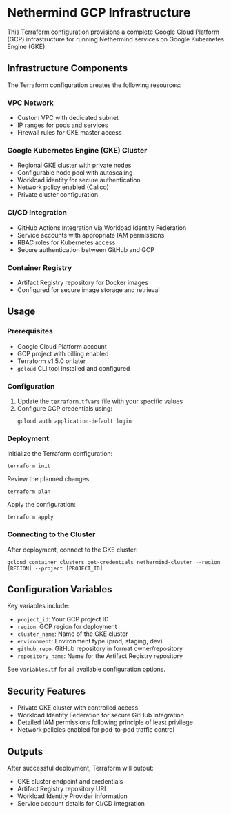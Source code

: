 # Nethermind GCP Infrastructure

This Terraform configuration provisions a complete Google Cloud Platform (GCP) infrastructure for running Nethermind services on Google Kubernetes Engine (GKE).

## Infrastructure Components

The Terraform configuration creates the following resources:

### VPC Network
- Custom VPC with dedicated subnet
- IP ranges for pods and services
- Firewall rules for GKE master access

### Google Kubernetes Engine (GKE) Cluster
- Regional GKE cluster with private nodes
- Configurable node pool with autoscaling
- Workload identity for secure authentication
- Network policy enabled (Calico)
- Private cluster configuration

### CI/CD Integration
- GitHub Actions integration via Workload Identity Federation
- Service accounts with appropriate IAM permissions
- RBAC roles for Kubernetes access
- Secure authentication between GitHub and GCP

### Container Registry
- Artifact Registry repository for Docker images
- Configured for secure image storage and retrieval

## Usage

### Prerequisites
- Google Cloud Platform account
- GCP project with billing enabled
- Terraform v1.5.0 or later
- `gcloud` CLI tool installed and configured

### Configuration

1. Update the `terraform.tfvars` file with your specific values
2. Configure GCP credentials using:
   ```
   gcloud auth application-default login
   ```

### Deployment

Initialize the Terraform configuration:
```
terraform init
```

Review the planned changes:
```
terraform plan
```

Apply the configuration:
```
terraform apply
```

### Connecting to the Cluster

After deployment, connect to the GKE cluster:
```
gcloud container clusters get-credentials nethermind-cluster --region [REGION] --project [PROJECT_ID]
```

## Configuration Variables

Key variables include:

- `project_id`: Your GCP project ID
- `region`: GCP region for deployment
- `cluster_name`: Name of the GKE cluster
- `environment`: Environment type (prod, staging, dev)
- `github_repo`: GitHub repository in format owner/repository
- `repository_name`: Name for the Artifact Registry repository

See `variables.tf` for all available configuration options.

## Security Features

- Private GKE cluster with controlled access
- Workload Identity Federation for secure GitHub integration
- Detailed IAM permissions following principle of least privilege
- Network policies enabled for pod-to-pod traffic control

## Outputs

After successful deployment, Terraform will output:
- GKE cluster endpoint and credentials
- Artifact Registry repository URL
- Workload Identity Provider information
- Service account details for CI/CD integration 